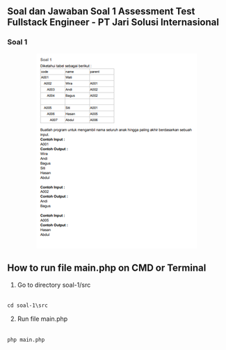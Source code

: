 ## Soal dan Jawaban Soal 1 Assessment Test Fullstack Engineer - PT Jari Solusi Internasional

### Soal 1

<p align="center">
    <img src="images/image-soal-1.png">
</p>

## How to run file main.php on CMD or Terminal

1. Go to directory soal-1/src

```markdown

cd soal-1\src

```

2. Run file main.php

```markdown

php main.php

```